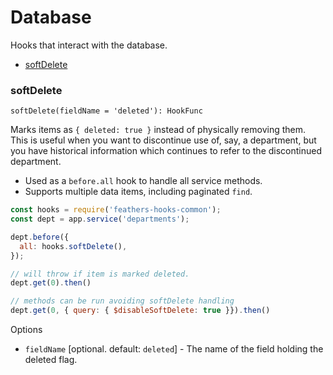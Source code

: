 # Database

Hooks that interact with the database.

* [softDelete](#softdelete)

### softDelete
`softDelete(fieldName = 'deleted'): HookFunc`

Marks items as `{ deleted: true }` instead of physically removing them.
This is useful when you want to discontinue use of, say, a department,
but you have historical information which continues to refer to the discontinued department.

- Used as a `before.all` hook to handle all service methods.
- Supports multiple data items, including paginated `find`.

```js
const hooks = require('feathers-hooks-common');
const dept = app.service('departments');

dept.before({
  all: hooks.softDelete(),
});

// will throw if item is marked deleted.
dept.get(0).then()

// methods can be run avoiding softDelete handling
dept.get(0, { query: { $disableSoftDelete: true }}).then()
```
Options

- `fieldName` [optional. default: `deleted`] - The name of the field holding the deleted flag.
